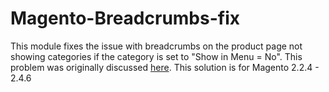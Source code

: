 # Magento-Breadcrumbs-fix
This module fixes the issue with breadcrumbs on the product page not showing categories if the category is set to "Show in Menu = No". This problem was originally discussed [here](https://github.com/magento/magento2/issues/30098). This solution is for Magento 2.2.4 - 2.4.6
